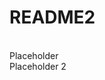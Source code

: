 <!DOCTYPE html>
<html lang="en">
  <head> 
    <title>README</title>
    <meta charset="utf-8">
  </head>
  <body> 
    <h1><strong>README2</strong></h1> 
    <br>Placeholder 
    <br> Placeholder 2
  </body>
</html>

<!DOCTYPE html>
<html>
<head>
  <title></title>
</head>
<body>

</body>
</html>